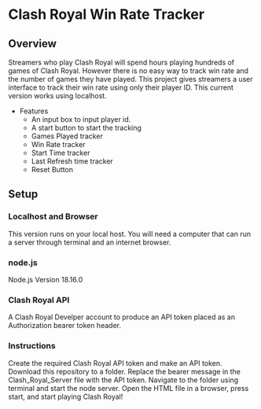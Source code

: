 # Clash Royal Win Rate Tracker

## Overview

Streamers who play Clash Royal will spend hours playing hundreds of games of Clash Royal. However there is no easy way to track win rate 
and the number of games they have played. This project gives streamers a user interface to track their win rate using only their player ID.
This current version works using localhost.

* Features
  * An input box to input player id.
  * A start button to start the tracking
  * Games Played tracker
  * Win Rate tracker
  * Start Time tracker
  * Last Refresh time tracker
  * Reset Button

## Setup

### Localhost and Browser
This version runs on your local host. You will need a computer that can run a server through terminal and an internet browser. 
### node.js
Node.js Version 18.16.0
### Clash Royal API
A Clash Royal Develper account to produce an API token placed as an Authorization bearer token header.
### Instructions
Create the required Clash Royal API token and make an API token.
Download this repository to a folder.
Replace the bearer message in the Clash_Royal_Server file with the API token.
Navigate to the folder using terminal and start the node server.
Open the HTML file in a browser, press start, and start playing Clash Royal!
